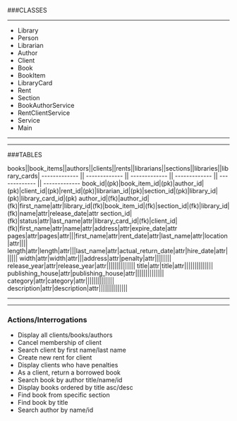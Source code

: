 
###CLASSES


------

- Library
- Person
- Librarian
- Author
- Client
- Book
- BookItem
- LibraryCard
- Rent
- Section
- BookAuthorService
- RentClientService
- Service
- Main



-------

----------


###TABLES


books||book_items||authors||clients||rents||librarians||sections||libraries||library_cards|
------------- || ------------- || ------------- || ------------- || ------------- || -------------
book_id|(pk)|book_item_id|(pk)|author_id|(pk)|client_id|(pk)|rent_id|(pk)|librarian_id|(pk)|section_id|(pk)|library_id|(pk)|library_card_id|(pk)
author_id|(fk)|author_id|(fk)|first_name|attr|library_id|(fk)|book_item_id|(fk)|section_id|(fk)|library_id|(fk)|name|attr|release_date|attr
section_id|(fk)|status|attr|last_name|attr|library_card_id|(fk)|client_id|(fk)|first_name|attr|name|attr|address|attr|expire_date|attr
pages|attr|pages|attr|||first_name|attr|rent_date|attr|last_name|attr|location|attr||||
length|attr|length|attr|||last_name|attr|actual_return_date|attr|hire_date|attr||||||
width|attr|width|attr|||address|attr|penalty|attr||||||||
release_year|attr|release_year|attr||||||||||||||
title|attr|title|attr||||||||||||||
publishing_house|attr|publishing_house|attr||||||||||||||
category|attr|category|attr||||||||||||||
description|attr|description|attr||||||||||||||


-----

-----

### Actions/Interrogations


- Display all clients/books/authors
- Cancel membership of client
- Search client by first name/last name
- Create new rent for client
- Display clients who have penalties
- As a client, return a borrowed book 
- Search book by author title/name/id
- Display books ordered by title asc/desc
- Find book from specific section
- Find book by title
- Search author by name/id










